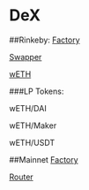 # DeX


##Rinkeby:
[Factory](https://rinkeby.etherscan.io/address/0x97907da51dcb1f48267b648c46c5d8bd3a12c2d6#code)

[Swapper](https://rinkeby.etherscan.io/address/0xee67eec3407f990175616ba03dae17dfb3d895f0#code)

[wETH](https://rinkeby.etherscan.io/address/0xc778417e063141139fce010982780140aa0cd5ab)

###LP Tokens:

wETH/DAI

wETH/Maker

wETH/USDT


##Mainnet
[Factory]()

[Router]()